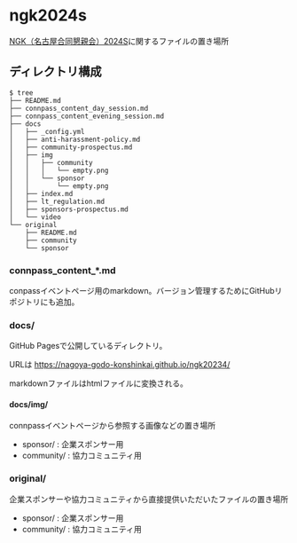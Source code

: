 # ngk2024s
[NGK（名古屋合同懇親会）2024S](https://ngk2022s.connpass.com/event/265837/)に関するファイルの置き場所


## ディレクトリ構成

```
$ tree
├── README.md
├── connpass_content_day_session.md
├── connpass_content_evening_session.md
├── docs
│   ├── _config.yml
│   ├── anti-harassment-policy.md
│   ├── community-prospectus.md
│   ├── img
│   │   ├── community
│   │   │   └── empty.png
│   │   └── sponsor
│   │       └── empty.png
│   ├── index.md
│   ├── lt_regulation.md
│   ├── sponsors-prospectus.md
│   └── video
└── original
    ├── README.md
    ├── community
    └── sponsor

```


### connpass_content_*.md
conpassイベントページ用のmarkdown。バージョン管理するためにGitHubリポジトリにも追加。

### docs/
GitHub Pagesで公開しているディレクトリ。

URLは https://nagoya-godo-konshinkai.github.io/ngk20234/

markdownファイルはhtmlファイルに変換される。

#### docs/img/
connpassイベントページから参照する画像などの置き場所

* sponsor/ : 企業スポンサー用
* community/ : 協力コミュニティ用


### original/
企業スポンサーや協力コミュニティから直接提供いただいたファイルの置き場所

* sponsor/ : 企業スポンサー用
* community/ : 協力コミュニティ用

